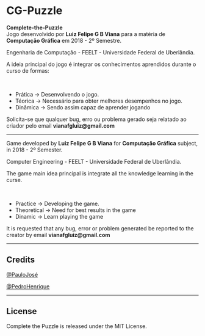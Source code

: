 # CG-Puzzle
<strong>Complete-the-Puzzle</strong>
</br>
Jogo desenvolvido por <strong>Luiz Felipe G B Viana</strong> para a matéria de <strong>Computação Gráfica</strong> em 2018 - 2º Semestre.
<p>Engenharia de Computação - FEELT - Universidade Federal de Uberlândia.</p>
<p>A ideia principal do jogo é integrar os conhecimentos aprendidos durante o curso de formas:</p>
</br>
<ul>
  <li> Prática -> Desenvolvendo o jogo.</li>
  <li> Téorica -> Necessário para obter melhores desempenhos no jogo.</li>
  <li> Dinâmica -> Sendo assim capaz de aprender jogando</li>
</ul>

<p>Solicita-se que qualquer bug, erro ou problema gerado seja relatado ao criador pelo email <strong>vianafgluiz@gmail.com</strong></p>

<hr>

Game developed by <strong>Luiz Felipe G B Viana</strong> for <strong>Computação Gráfica</strong> subject, in 2018 - 2º Semester.
<p>Computer Engineering - FEELT - Universidade Federal de Uberlândia.</p>

<p>The game main idea principal is integrate all the knowledge learning in the curse.</p>
</br>
<ul>
  <li> Practice -> Developing the game.</li>
  <li> Theoretical -> Need for best results in the game</li>
  <li> Dinamic -> Learn playing the game</li>
</ul>
  
<p>It is requested that any bug, error or problem generated be reported to the creator by email <strong>vianafgluiz@gmail.com</strong></p>

<hr>
<h2>Credits</h2>
<p><a href="https://github.com/Paulojct1">@PauloJosé</a></p>
<p><a href="https://github.com/pedruuh">@PedroHenrique</a></p>
<hr>
<h2>License</h2>
<p>Complete the Puzzle is released under the MIT License.</p>
